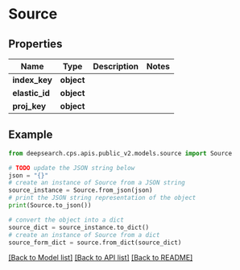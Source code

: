 # Source


## Properties

Name | Type | Description | Notes
------------ | ------------- | ------------- | -------------
**index_key** | **object** |  | 
**elastic_id** | **object** |  | 
**proj_key** | **object** |  | 

## Example

```python
from deepsearch.cps.apis.public_v2.models.source import Source

# TODO update the JSON string below
json = "{}"
# create an instance of Source from a JSON string
source_instance = Source.from_json(json)
# print the JSON string representation of the object
print(Source.to_json())

# convert the object into a dict
source_dict = source_instance.to_dict()
# create an instance of Source from a dict
source_form_dict = source.from_dict(source_dict)
```
[[Back to Model list]](../README.md#documentation-for-models) [[Back to API list]](../README.md#documentation-for-api-endpoints) [[Back to README]](../README.md)


